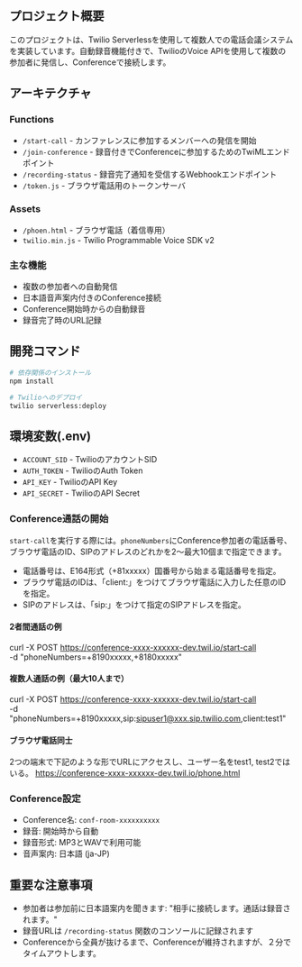 ## プロジェクト概要

このプロジェクトは、Twilio Serverlessを使用して複数人での電話会議システムを実装しています。自動録音機能付きで、TwilioのVoice APIを使用して複数の参加者に発信し、Conferenceで接続します。

## アーキテクチャ

### Functions
- `/start-call` - カンファレンスに参加するメンバーへの発信を開始
- `/join-conference` - 録音付きでConferenceに参加するためのTwiMLエンドポイント
- `/recording-status` - 録音完了通知を受信するWebhookエンドポイント
- `/token.js` - ブラウザ電話用のトークンサーバ

### Assets
- `/phoen.html` - ブラウザ電話（着信専用）
- `twilio.min.js` - Twilio Programmable Voice SDK v2

### 主な機能
- 複数の参加者への自動発信
- 日本語音声案内付きのConference接続
- Conference開始時からの自動録音
- 録音完了時のURL記録

## 開発コマンド

```bash
# 依存関係のインストール
npm install

# Twilioへのデプロイ
twilio serverless:deploy
```

## 環境変数(.env)
- `ACCOUNT_SID` - TwilioのアカウントSID
- `AUTH_TOKEN` - TwilioのAuth Token
- `API_KEY` - TwilioのAPI Key
- `API_SECRET` - TwilioのAPI Secret

### Conference通話の開始
`start-call`を実行する際には。`phoneNumbers`にConference参加者の電話番号、ブラウザ電話のID、SIPのアドレスのどれかを2〜最大10個まで指定できます。
- 電話番号は、E164形式（+81xxxxx）国番号から始まる電話番号を指定。
- ブラウザ電話のIDは、「client:」をつけてブラウザ電話に入力した任意のIDを指定。
- SIPのアドレスは、「sip:」をつけて指定のSIPアドレスを指定。

#### 2者間通話の例
curl -X POST https://conference-xxxx-xxxxxx-dev.twil.io/start-call \
  -d "phoneNumbers=+8190xxxxx,+8180xxxxx"

#### 複数人通話の例（最大10人まで）
curl -X POST https://conference-xxxx-xxxxxx-dev.twil.io/start-call \
  -d "phoneNumbers=+8190xxxxx,sip:sipuser1@xxx.sip.twilio.com,client:test1"

#### ブラウザ電話同士
2つの端末で下記のような形でURLにアクセスし、ユーザー名をtest1, test2ではいる。
https://conference-xxxx-xxxxxx-dev.twil.io/phone.html

### Conference設定
- Conference名: `conf-room-xxxxxxxxxx`
- 録音: 開始時から自動
- 録音形式: MP3とWAVで利用可能
- 音声案内: 日本語 (ja-JP)

## 重要な注意事項

- 参加者は参加前に日本語案内を聞きます: "相手に接続します。通話は録音されます。"
- 録音URLは `/recording-status` 関数のコンソールに記録されます
- Conferenceから全員が抜けるまで、Conferenceが維持されますが、２分でタイムアウトします。



